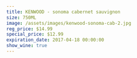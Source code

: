 ```yaml
---
title: KENWOOD - sonoma cabernet sauvignon
size: 750ML
image: /assets/images/kenwood-sonoma-cab-2.jpg
reg_price: $14.99
special_price: $12.99
expiration_date: 2017-04-18 00:00:00
show_wine: true
---
```



